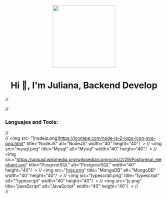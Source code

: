 <div id="header" align="center">
<img src="https://media.giphy.com/media/4H3Ii5eLChYul9p7NL/giphy-downsized-large.gif" width="200">
<h1 align="center">Hi 👋, I'm Juliana, Backend Develop</h1>
</div>

//<div align="left">
 //<h3>Languajes and Tools:</h3>
 // <div>
//    <img src="[nodejs.png]https://iconape.com/node-js-2-logo-icon-svg-png.html" title="NodeJS" alt="NodeJS" width="40" height="40"/ &nbsp;>
 //   <img src="mysql.png" title="Mysql" alt="Mysql" width="40" height="40"/ &nbsp;>
 //   <img src="https://upload.wikimedia.org/wikipedia/commons/2/29/Postgresql_elephant.svg" title="PosgrestSQL" alt="PostgrestSQL" width="40" height="40"/ &nbsp;>
//    <img src="[hoja.png](https://logicalidea.xyz/mongodb-comes-tough-database-ransomware/)" title="MongoDB" alt="MongoDB" width="40" height="40"/ &nbsp;>
//    <img src="typescript.png" title="typescript" alt=""typescript" width="40" height="40"/ &nbsp;>
 //   <img src="js.png" title="JavaScript" alt="JavaScript" width="40" height="40"/ &nbsp;>
//  </div>
//</div>
